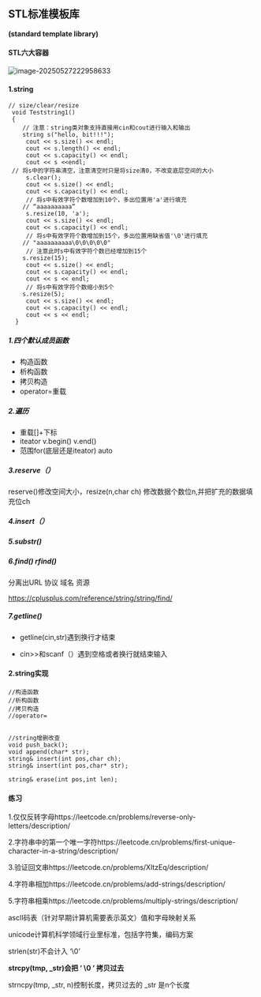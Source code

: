 ## STL标准模板库

**(standard template library)**

#### STL六大容器

![image-20250527222958633](C:\Users\LIYUFENG\AppData\Roaming\Typora\typora-user-images\image-20250527222958633.png)

#### 1.string

```
// size/clear/resize
 void Teststring1()
 {
    // 注意：string类对象支持直接用cin和cout进行输入和输出
    string s("hello, bit!!!");
     cout << s.size() << endl;
     cout << s.length() << endl;
     cout << s.capacity() << endl;
     cout << s <<endl;
 // 将s中的字符串清空，注意清空时只是将size清0，不改变底层空间的大小
     s.clear();
     cout << s.size() << endl;
     cout << s.capacity() << endl;
     // 将s中有效字符个数增加到10个，多出位置用'a'进行填充
    // “aaaaaaaaaa”
     s.resize(10, 'a');
     cout << s.size() << endl;
     cout << s.capacity() << endl;
     // 将s中有效字符个数增加到15个，多出位置用缺省值'\0'进行填充
    // "aaaaaaaaaa\0\0\0\0\0"
     // 注意此时s中有效字符个数已经增加到15个
    s.resize(15);
     cout << s.size() << endl;
     cout << s.capacity() << endl;
     cout << s << endl;
     // 将s中有效字符个数缩小到5个
    s.resize(5);
     cout << s.size() << endl;
     cout << s.capacity() << endl;
     cout << s << endl;
  }
```

##### 1.四个默认成员函数

- 构造函数
- 析构函数
- 拷贝构造
- operator=重载

##### 2.遍历

- 重载[]+下标
- iteator        v.begin()    v.end()
- 范围for(底层还是iteator)       auto 

##### 3.reserve（） 

reserve()修改空间大小，resize(n,char ch) 修改数据个数位n,并把扩充的数据填充位ch

##### 4.insert（）

##### 5.substr()

##### 6.find()  rfind()

分离出URL  协议 域名  资源

https://cplusplus.com/reference/string/string/find/

##### 7.getline()

- getline(cin,str)遇到换行才结束

- cin>>和scanf（）遇到空格或者换行就结束输入

#### 2.string实现

```
//构造函数
//析构函数
//拷贝构造
//operator=


//string增删改查
void push_back();
void append(char* str);
string& insert(int pos,char ch);
string& insert(int pos,char* str);

string& erase(int pos,int len);

```




#### 练习

1.仅仅反转字母https://leetcode.cn/problems/reverse-only-letters/description/

2.字符串中的第一个唯一字符https://leetcode.cn/problems/first-unique-character-in-a-string/description/

3.验证回文串https://leetcode.cn/problems/XltzEq/description/

4.字符串相加https://leetcode.cn/problems/add-strings/description/

5.字符串相乘https://leetcode.cn/problems/multiply-strings/description/



ascII码表（针对早期计算机需要表示英文）值和字母映射关系

unicode计算机科学领域行业里标准，包括字符集，编码方案

strlen(str)不会计入 ‘\0’

**strcpy(tmp, _str)会把 ‘ \0 ’ 拷贝过去**

strncpy(tmp, _str, n)控制长度，拷贝过去的 _str 是n个长度
